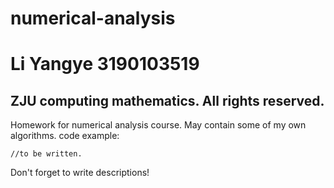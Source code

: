 # numerical-analysis
# Li Yangye 3190103519
## ZJU computing mathematics. All rights reserved.
Homework for numerical analysis course. May contain some of my own algorithms.
code example:
```
//to be written.
```
Don't forget to write descriptions!
